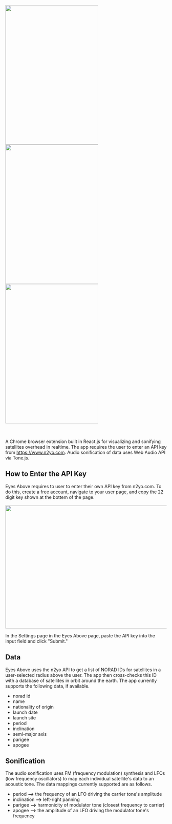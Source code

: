 <img style="float: center;" src="https://user-images.githubusercontent.com/10040486/58818124-558b7880-85fb-11e9-8af1-d5fb0a9ae7bf.png" width="290" height="435"> <img style="float: center;" src="https://user-images.githubusercontent.com/10040486/58818139-5d4b1d00-85fb-11e9-96e7-569d441a5cee.png" width="290" height="435"> <img style="float: center;" src="https://user-images.githubusercontent.com/10040486/58818148-63d99480-85fb-11e9-9185-78ca750d7185.png" width="290" height="435">

<br/><br/>
A Chrome browser extension built in React.js for visualizing and sonifying satellites overhead in realtime. The app requires the user to enter an API key 
from https://www.n2yo.com. Audio sonification of data uses Web Audio API via Tone.js.

## How to Enter the API Key

Eyes Above requires to user to enter their own API key from n2yo.com. To do this, create a free account, navigate to your user page, and copy the 22 digit key shown at the bottem of the page.
<br/><br/>
<img style="float: center;" src="https://user-images.githubusercontent.com/10040486/58820462-afdb0800-8600-11e9-9c1f-01fa1f990f52.jpg"  width="521" height="384">

In the Settings page in the Eyes Above page, paste the API key into the input field and click "Submit."

## Data

Eyes Above uses the n2yo API to get a list of NORAD IDs for satellites in a user-selected radius above the user. The app then cross-checks this ID with a database of satellites in orbit around the earth. 
The app currently supports the following data, if available.

* norad id
* name
* nationality of origin 
* launch date
* launch site
* period
* inclination
* semi-major axis
* parigee
* apogee

## Sonification

The audio sonification uses FM (frequency modulation) synthesis and LFOs (low frequency oscillators) to map each 
individual satellite's data to an acoustic tone. The data mappings currently supported are as follows.

* period <b>--></b> the frequency of an LFO driving the carrier tone's amplitude
* inclination <b>--></b> left-right panning
* parigee <b>--></b> harmonicity of modulator tone (closest frequency to carrier)
* apogee <b>--></b> the amplitude of an LFO driving the modulator tone's frequency
